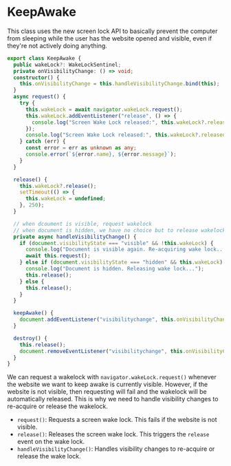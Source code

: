 # KeepAwake

This class uses the new screen lock API to basically prevent the computer from sleeping while the user has the website opened and visible, even if they're not actively doing anything.

```ts
export class KeepAwake {
  public wakeLock?: WakeLockSentinel;
  private onVisibilityChange: () => void;
  constructor() {
    this.onVisibilityChange = this.handleVisibilityChange.bind(this);
  }
  async request() {
    try {
      this.wakeLock = await navigator.wakeLock.request();
      this.wakeLock.addEventListener("release", () => {
        console.log("Screen Wake Lock released:", this.wakeLock?.released);
      });
      console.log("Screen Wake Lock released:", this.wakeLock?.released);
    } catch (err) {
      const error = err as unknown as any;
      console.error(`${error.name}, ${error.message}`);
    }
  }

  release() {
    this.wakeLock?.release();
    setTimeout(() => {
      this.wakeLock = undefined;
    }, 250);
  }

  // when dcoument is visible, request wakelock
  // when document is hidden, we have no choice but to release wakelock.
  private async handleVisibilityChange() {
    if (document.visibilityState === "visible" && !this.wakeLock) {
      console.log("Document is visible again. Re-acquiring wake lock...");
      await this.request();
    } else if (document.visibilityState === "hidden" && this.wakeLock) {
      console.log("Document is hidden. Releasing wake lock...");
      this.release();
    } else {
      this.release();
    }
  }

  keepAwake() {
    document.addEventListener("visibilitychange", this.onVisibilityChange);
  }

  destroy() {
    this.release();
    document.removeEventListener("visibilitychange", this.onVisibilityChange);
  }
}
```

We can request a wakelock with `navigator.wakeLock.request()` whenever the website we want to keep awake is currently visible. However, if the website is not visible, then requesting will fail and the wakelock will be automatically released. This is why we need to handle visibility changes to re-acquire or release the wakelock.

- `request()`: Requests a screen wake lock. This fails if the website is not visible.
- `release()`: Releases the screen wake lock. This triggers the `release` event on the wake lock.
- `handleVisibilityChange()`: Handles visibility changes to re-acquire or release the wake lock.
